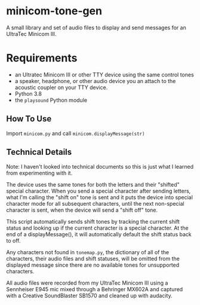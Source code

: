 # minicom-tone-gen
A small library and set of audio files to display and send messages for an UltraTec Minicom III.

# Requirements
* an Ultratec Minicom III or other TTY device using the same control tones
* a speaker, headphone, or other audio device you an attach to the acoustic coupler on your TTY device.
* Python 3.8
* the `playsound` Python module

## How To Use
Import `minicom.py` and call `minicom.displayMessage(str)`

## Technical Details
Note: I haven't looked into technical documents so this is just what I learned from experimenting with it. 

The device uses the same tones for both the letters and their "shifted" special character. When you send a special character after sending letters, what I'm calling the "shift on" tone is sent and it puts the device into special character mode for all subsequent characters, until the next non-special character is sent, when the device will send a "shift off" tone.

This script automatically sends shift tones by tracking the current shift status and looking up if the current character is a special character. At the end of a displayMessage(), it will automatically default the shift status back to off.

Any characters not found in `tonemap.py`, the dictionary of all of the characters, their audio files and shift statuses, will be omitted from the displayed message since there are no available tones for unsupported characters.

All audio files were recorded from my UltraTec Minicom III using a Sennheiser E945 mic mixed through a Behringer MX602A and captured with a Creative SoundBlaster SB1570 and cleaned up with audacity.
